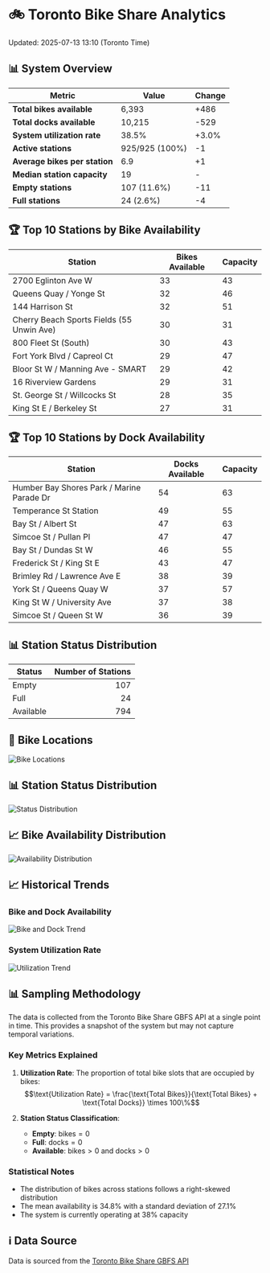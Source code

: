 # 🚲 Toronto Bike Share Analytics

Updated: 2025-07-13 13:10 (Toronto Time)

## 📊 System Overview
| Metric | Value | Change |
|--------|-------|--------|
| **Total bikes available** | 6,393 | +486 |
| **Total docks available** | 10,215 | -529 |
| **System utilization rate** | 38.5% | +3.0% |
| **Active stations** | 925/925 (100%) | -1 |
| **Average bikes per station** | 6.9 | +1 |
| **Median station capacity** | 19 | - |
| **Empty stations** | 107 (11.6%) | -11 |
| **Full stations** | 24 (2.6%) | -4 |

## 🏆 Top 10 Stations by Bike Availability
| Station | Bikes Available | Capacity |
|---------|-----------------|----------|
| 2700 Eglinton Ave W | 33 | 43 |
| Queens Quay / Yonge St | 32 | 46 |
| 144 Harrison St | 32 | 51 |
| Cherry Beach Sports Fields (55 Unwin Ave) | 30 | 31 |
| 800 Fleet St (South) | 30 | 43 |
| Fort York  Blvd / Capreol Ct | 29 | 47 |
| Bloor St W / Manning Ave - SMART | 29 | 42 |
| 16 Riverview Gardens  | 29 | 31 |
| St. George St / Willcocks St | 28 | 35 |
| King St E / Berkeley St | 27 | 31 |

## 🏆 Top 10 Stations by Dock Availability
| Station | Docks Available | Capacity |
|---------|-----------------|----------|
| Humber Bay Shores Park / Marine Parade Dr | 54 | 63 |
| Temperance St Station | 49 | 55 |
| Bay St / Albert St | 47 | 63 |
| Simcoe St / Pullan Pl | 47 | 47 |
| Bay St / Dundas St W | 46 | 55 |
| Frederick St / King St E | 43 | 47 |
| Brimley Rd / Lawrence Ave E  | 38 | 39 |
| York St / Queens Quay W | 37 | 57 |
| King St W / University Ave | 37 | 38 |
| Simcoe St / Queen St W | 36 | 39 |

## 📊 Station Status Distribution
| Status     | Number of Stations |
|------------|-------------------:|
| Empty      | 107 |
| Full       | 24 |
| Available  | 794 |

## 📍 Bike Locations
![Bike Locations](docs/plots/location_plot.png)

## 📊 Station Status Distribution
![Status Distribution](docs/plots/status_distribution.png)

## 📈 Bike Availability Distribution
![Availability Distribution](docs/plots/availability_dist.png)

## 📈 Historical Trends
### Bike and Dock Availability
![Bike and Dock Trend](docs/plots/time_series/bike_dock_trend.png)

### System Utilization Rate
![Utilization Trend](docs/plots/time_series/utilization_trend.png)

## 📊 Sampling Methodology
The data is collected from the Toronto Bike Share GBFS API at a single point in time. This provides a snapshot of the system but may not capture temporal variations.

### Key Metrics Explained
1. **Utilization Rate**: The proportion of total bike slots that are occupied by bikes:
   $$\text{Utilization Rate} = \frac{\text{Total Bikes}}{\text{Total Bikes} + \text{Total Docks}} \times 100\%$$

2. **Station Status Classification**:
   - **Empty**: $\text{bikes} = 0$
   - **Full**: $\text{docks} = 0$
   - **Available**: $\text{bikes} > 0$ and $\text{docks} > 0$

### Statistical Notes
- The distribution of bikes across stations follows a right-skewed distribution
- The mean availability is 34.8% with a standard deviation of 27.1%
- The system is currently operating at 38% capacity

## ℹ️ Data Source
Data is sourced from the [Toronto Bike Share GBFS API](https://tor.publicbikesystem.net/ube/gbfs/v1/en/station_status)
